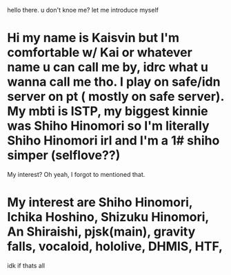 hello there. u don't knoe me? let me introduce myself
# Hi my name is Kaisvin but I'm comfortable w/ Kai or whatever name u can call me by, idrc what u wanna call me tho. I play on safe/idn server on pt ( mostly on safe server). My mbti is ISTP, my biggest kinnie was Shiho Hinomori so I'm literally Shiho Hinomori irl and I'm a 1# shiho simper (selflove??)
My interest? Oh yeah, I forgot to mentioned that.
# My interest are Shiho Hinomori, Ichika Hoshino, Shizuku Hinomori, An Shiraishi, pjsk(main), gravity falls, vocaloid, hololive, DHMIS, HTF, 
idk if thats all 
